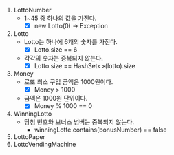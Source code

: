 1. LottoNumber
    * 1~45 중 하나의 값을 가진다.
        * [x] new Lotto(0) -> Exception
2. Lotto
    * Lotto는 하나에 6개의 숫자를 가진다.
        * [x] Lotto.size == 6
    * 각각의 숫자는 중복되지 않는다.
        * [x] Lotto.size == HashSet<>(lotto).size
3. Money
    * 로또 최소 구입 금액은 1000원이다.
        * [x] Money > 1000
    * 금액은 1000원 단위이다.
        * [x] Money % 1000 == 0
4. WinningLotto
    * 당첨 번호와 보너스 넘버는 중복되지 않는다.
        * winningLotte.contains(bonusNumber) == false
4. LottoPaper
5. LottoVendingMachine

